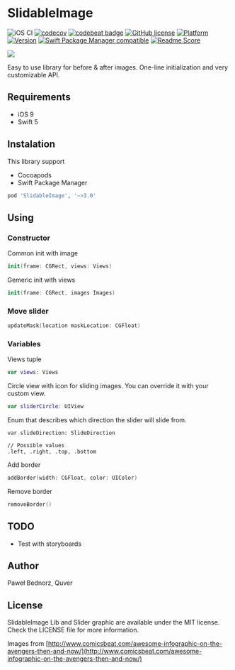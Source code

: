# SlidableImage
![iOS CI](https://github.com/quver/SlidableImage/workflows/iOS%20CI/badge.svg)
[![codecov](https://codecov.io/gh/quver/SlidableImage/branch/master/graph/badge.svg)](https://codecov.io/gh/quver/SlidableImage)
[![codebeat badge](https://codebeat.co/badges/53a20383-39e8-42ee-9df3-56b3bb55cb1d)](https://codebeat.co/projects/github-com-quver-slidableimage)
[![GitHub license](https://img.shields.io/github/license/quver/SlidableImage.svg)]()
[![Platform](https://img.shields.io/cocoapods/p/SlidableImage.svg?style=flat)](http://cocoapods.org/pods/SlidableImage)
[![Version](https://img.shields.io/cocoapods/v/SlidableImage.svg?style=flat)](http://cocoapods.org/pods/SlidableImage)
[![Swift Package Manager compatible](https://img.shields.io/badge/SPM-compatible-brightgreen.svg)](https://swift.org/package-manager)
[![Readme Score](http://readme-score-api.herokuapp.com/score.svg?url=https://github.com/quver/slidableimage)](http://clayallsopp.github.io/readme-score?url=https://github.com/quver/slidableimage)

![](https://raw.githubusercontent.com/quver/SlidableImage/master/Assets/demo.gif)

Easy to use library for before & after images. One-line initialization and very customizable API.

## Requirements

- iOS 9
- Swift 5

## Instalation

This library support

- Cocoapods
- Swift Package Manager

```ruby
pod 'SlidableImage', '~>3.0'
```

## Using

### Constructor

Common init with image

```swift
init(frame: CGRect, views: Views)
```
Gemeric init with views

```swift
init(frame: CGRect, images Images)
```

### Move slider
```swift
updateMask(location maskLocation: CGFloat)
```

### Variables

Views tuple

```swift
var views: Views
```

Circle view with icon for sliding images. You can override it with your custom view.


```swift
var sliderCircle: UIView
```

Enum that describes which direction the slider will slide from.

```
var slideDirection: SlideDirection

// Possible values
.left, .right, .top, .bottom
```

Add border

```swift
addBorder(width: CGFloat, color: UIColor)
```

Remove border

```swift
removeBorder()
```

## TODO
- Test with storyboards

## Author

Paweł Bednorz, Quver

## License

SlidableImage Lib and Slider graphic are available under the MIT license. 
Check the LICENSE file for more information.

Images from [http://www.comicsbeat.com/awesome-infographic-on-the-avengers-then-and-now/](http://www.comicsbeat.com/awesome-infographic-on-the-avengers-then-and-now/)
